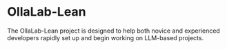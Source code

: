 # OllaLab-Lean
The OllaLab-Lean project is designed to help both novice and experienced developers rapidly set up and begin working on LLM-based projects.
